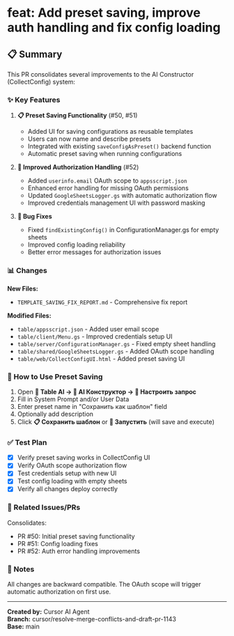 # feat: Add preset saving, improve auth handling and fix config loading

## 📋 Summary

This PR consolidates several improvements to the AI Constructor (CollectConfig) system:

### ✨ Key Features

1. **📋 Preset Saving Functionality** (#50, #51)
   - Added UI for saving configurations as reusable templates
   - Users can now name and describe presets
   - Integrated with existing `saveConfigAsPreset()` backend function
   - Automatic preset saving when running configurations

2. **🔐 Improved Authorization Handling** (#52)
   - Added `userinfo.email` OAuth scope to `appsscript.json`
   - Enhanced error handling for missing OAuth permissions
   - Updated `GoogleSheetsLogger.gs` with automatic authorization flow
   - Improved credentials management UI with password masking

3. **🐛 Bug Fixes**
   - Fixed `findExistingConfig()` in ConfigurationManager.gs for empty sheets
   - Improved config loading reliability
   - Better error messages for authorization issues

### 📊 Changes

**New Files:**
- `TEMPLATE_SAVING_FIX_REPORT.md` - Comprehensive fix report

**Modified Files:**
- `table/appsscript.json` - Added user email scope
- `table/client/Menu.gs` - Improved credentials setup UI
- `table/server/ConfigurationManager.gs` - Fixed empty sheet handling
- `table/shared/GoogleSheetsLogger.gs` - Added OAuth scope handling
- `table/web/CollectConfigUI.html` - Added preset saving UI

### 🎯 How to Use Preset Saving

1. Open **🤖 Table AI → 🎯 AI Конструктор → 🎯 Настроить запрос**
2. Fill in System Prompt and/or User Data
3. Enter preset name in "Сохранить как шаблон" field
4. Optionally add description
5. Click **📋 Сохранить шаблон** or **🚀 Запустить** (will save and execute)

### ✅ Test Plan

- [x] Verify preset saving works in CollectConfig UI
- [x] Verify OAuth scope authorization flow
- [x] Test credentials setup with new UI
- [x] Test config loading with empty sheets
- [x] Verify all changes deploy correctly

### 🔗 Related Issues/PRs

Consolidates:
- PR #50: Initial preset saving functionality
- PR #51: Config loading fixes
- PR #52: Auth error handling improvements

### 📝 Notes

All changes are backward compatible. The OAuth scope will trigger automatic authorization on first use.

---

**Created by:** Cursor AI Agent  
**Branch:** cursor/resolve-merge-conflicts-and-draft-pr-1143  
**Base:** main
